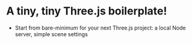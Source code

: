 # A tiny, tiny Three.js boilerplate!

* Start from bare-minimum for your next Three.js project: a local Node server, simple scene settings